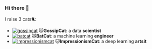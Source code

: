 ### Hi there 👋

I raise 3 cats🐈:

- [![gossipcat](https://badge.fury.io/py/gossipcat.svg)](https://badge.fury.io/py/gossipcat) 🐱**GossipCat**: a data **scientist**
- [![batcat](https://badge.fury.io/py/batcat.svg)](https://badge.fury.io/py/batcat) 🐱**BatCat**: a machine learning **engineer**
- [![impressionismcat](https://badge.fury.io/py/impressionismcat.svg)](https://badge.fury.io/py/impressionismcat) 🐱**ImpressionismCat**: a deep learning **artsit**

<!--
**Ewen2015/Ewen2015** is a ✨ _special_ ✨ repository because its `README.md` (this file) appears on your GitHub profile.

Here are some ideas to get you started:

- 🔭 I’m currently working on ...
- 🌱 I’m currently learning ...
- 👯 I’m looking to collaborate on ...
- 🤔 I’m looking for help with ...
- 💬 Ask me about ...
- 📫 How to reach me: ...
- 😄 Pronouns: ...
- ⚡ Fun fact: ...
-->
